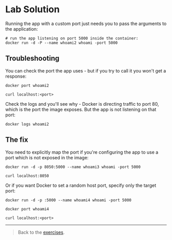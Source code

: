 # Lab Solution

Running the app with a custom port just needs you to pass the arguments to the application:

```
# run the app listening on port 5000 inside the container:
docker run -d -P --name whoami2 whoami -port 5000
```

## Troubleshooting

You can check the port the app uses - but if you try to call it you won't get a response:

```
docker port whoami2

curl localhost:<port>
```

Check the logs and you'll see why - Docker is directing traffic to port 80, which is the port the image exposes. But the app is not listening on that port:

```
docker logs whoami2
```

## The fix

You need to explicitly map the port if you're configuring the app to use a port which is not exposed in the image:

```
docker run -d -p 8050:5000 --name whoami3 whoami -port 5000

curl localhost:8050
```

Or if you want Docker to set a random host port, specify only the target port:

```
docker run -d -p :5000 --name whoami4 whoami -port 5000

docker port whoami4

curl localhost:<port>
```
___
> Back to the [exercises](README.md).